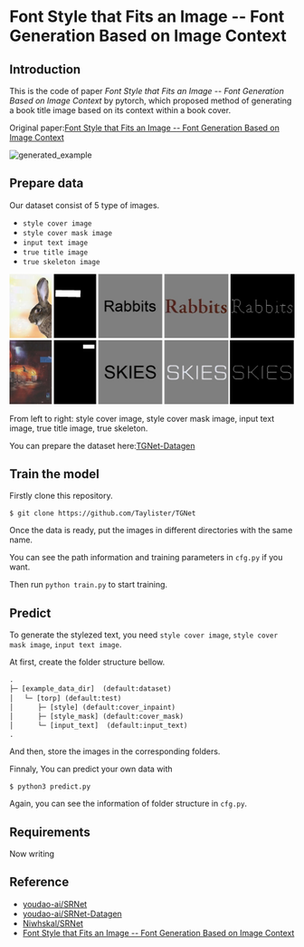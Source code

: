 # Font Style that Fits an Image -- Font Generation Based on Image Context

## Introduction
This is the code of paper *Font Style that Fits an Image -- Font Generation Based on Image Context* by pytorch, which proposed method of generating a book title image based on its context within a book cover.

Original paper:[Font Style that Fits an Image -- Font Generation Based on Image Context](#)

![generated_example](smaple/generated_example.png) 

## Prepare data
Our dataset consist of 5 type of images.
- `style cover image`
- `style cover mask image`
- `input text image`
- `true title image`
- `true skeleton image`

![generated_example](smaple/dataset_example.png) 

From left to right: style cover image, style cover mask image, input text image, true title image, true skeleton.

You can prepare the dataset here:[TGNet-Datagen](https://github.com/Taylister/TGNet-Datagen)

## Train the model
Firstly clone this repository.
```
$ git clone https://github.com/Taylister/TGNet
```
Once the data is ready, put the images in different directories with the same name.

You can see the path information and training parameters in `cfg.py` if you want.

Then run `python train.py` to start training.

## Predict

To generate the stylezed text, you need `style cover image`, `style cover mask image`, `input text image`.

At first, create the folder structure bellow. 
```
.
├─ [example_data_dir]  (default:dataset)
│　 └─ [torp] (default:test)
│      ├─ [style] (default:cover_inpaint)
│      ├─ [style_mask] (default:cover_mask)
│      └─ [input_text]  (default:input_text)
.
```
And then, store the images in the corresponding folders.

Finnaly, You can predict your own data with
```
$ python3 predict.py
```

Again, you can see the information of folder structure in `cfg.py`.

## Requirements
Now writing

## Reference
- [youdao-ai/SRNet](https://github.com/youdao-ai/SRNet)
- [youdao-ai/SRNet-Datagen](https://github.com/youdao-ai/SRNet-Datagen)
- [Niwhskal/SRNet](https://github.com/Niwhskal/SRNet)
- [Font Style that Fits an Image -- Font Generation Based on Image Context](#)